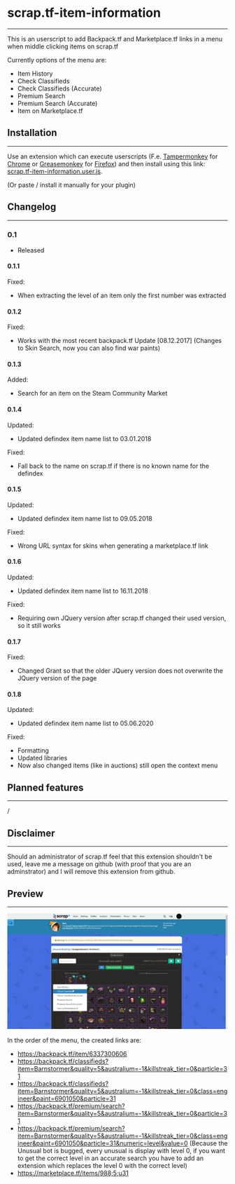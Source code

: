 # scrap.tf-item-information

_____________________________________________
This is an userscript to add Backpack.tf and Marketplace.tf links in a menu when middle clicking items on scrap.tf

Currently options of the menu are:

* Item History
* Check Classifieds
* Check Classifieds (Accurate)
* Premium Search
* Premium Search (Accurate)
* Item on Marketplace.tf

## Installation

_____________________________________________
Use an extension which can execute userscripts (F.e. [Tampermonkey](https://chrome.google.com/webstore/detail/tampermonkey/dhdgffkkebhmkfjojejmpbldmpobfkfo) for [Chrome](https://www.google.com/chrome/) or [Greasemonkey](https://addons.mozilla.org/en-US/firefox/addon/greasemonkey/)  for [Firefox](https://www.mozilla.org/firefox))
and then install using this link: [scrap.tf-item-information.user.js](https://github.com/NetroScript/scrap.tf-item-information/raw/master/scrap.tf-item-information.user.js).

(Or paste / install it manually for your plugin)

## Changelog

_____________________________________________

### 0.1

* Released

#### 0.1.1

Fixed:

* When extracting the level of an item only the first number was extracted

#### 0.1.2

Fixed:

* Works with the most recent backpack.tf Update [08.12.2017] (Changes to Skin Search, now you can also find war paints)

#### 0.1.3

Added:

* Search for an item on the Steam Community Market

#### 0.1.4

Updated:

* Updated defindex item name list to 03.01.2018

Fixed:

* Fall back to the name on scrap.tf if there is no known name for the defindex

#### 0.1.5

Updated:

* Updated defindex item name list to 09.05.2018

Fixed:

* Wrong URL syntax for skins when generating a marketplace.tf link

#### 0.1.6

Updated:

* Updated defindex item name list to 16.11.2018

Fixed:

* Requiring own JQuery version after scrap.tf changed their used version, so it still works

#### 0.1.7

Fixed:

* Changed Grant so that the older JQuery version does not overwrite the JQuery version of the page

#### 0.1.8

Updated:

* Updated defindex item name list to 05.06.2020

Fixed:

* Formatting
* Updated libraries
* Now also changed items (like in auctions) still open the context menu

## Planned features

_____________________________________________

/

## Disclaimer

_____________________________________________

Should an administrator of scrap.tf feel that this extension shouldn't be used, leave me a message on github (with proof that you are an adminstrator) and I will remove this extension from github.

## Preview

_____________________________________________

![Preview](https://raw.githubusercontent.com/NetroScript/scrap.tf-item-information/master/preview.png)

In the order of the menu, the created links are:

* <https://backpack.tf/item/6337300606>
* <https://backpack.tf/classifieds?item=Barnstormer&quality=5&australium=-1&killstreak_tier=0&particle=31>
* <https://backpack.tf/classifieds?item=Barnstormer&quality=5&australium=-1&killstreak_tier=0&class=engineer&paint=6901050&particle=31>
* <https://backpack.tf/premium/search?item=Barnstormer&quality=5&australium=-1&killstreak_tier=0&particle=31>
* <https://backpack.tf/premium/search?item=Barnstormer&quality=5&australium=-1&killstreak_tier=0&class=engineer&paint=6901050&particle=31&numeric=level&value=0> (Because the Unusual bot is bugged, every unusual is display with level 0, if you want to get the correct level in an accurate search you have to add an extension which replaces the level 0 with the correct level)
* <https://marketplace.tf/items/988;5;u31>
